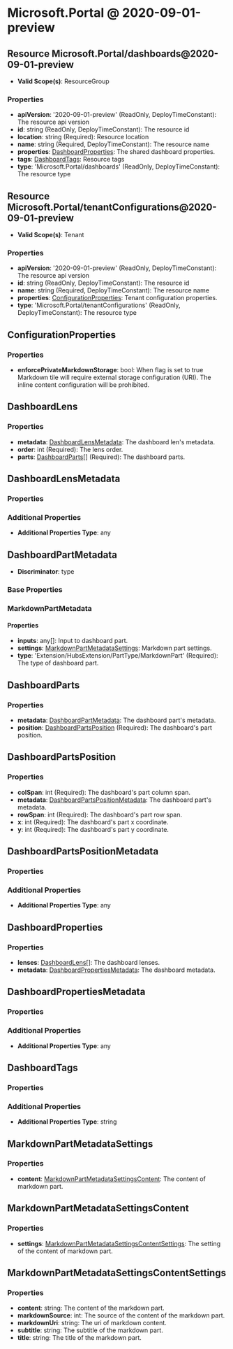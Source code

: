 # Microsoft.Portal @ 2020-09-01-preview

## Resource Microsoft.Portal/dashboards@2020-09-01-preview
* **Valid Scope(s)**: ResourceGroup
### Properties
* **apiVersion**: '2020-09-01-preview' (ReadOnly, DeployTimeConstant): The resource api version
* **id**: string (ReadOnly, DeployTimeConstant): The resource id
* **location**: string (Required): Resource location
* **name**: string (Required, DeployTimeConstant): The resource name
* **properties**: [DashboardProperties](#dashboardproperties): The shared dashboard properties.
* **tags**: [DashboardTags](#dashboardtags): Resource tags
* **type**: 'Microsoft.Portal/dashboards' (ReadOnly, DeployTimeConstant): The resource type

## Resource Microsoft.Portal/tenantConfigurations@2020-09-01-preview
* **Valid Scope(s)**: Tenant
### Properties
* **apiVersion**: '2020-09-01-preview' (ReadOnly, DeployTimeConstant): The resource api version
* **id**: string (ReadOnly, DeployTimeConstant): The resource id
* **name**: string (Required, DeployTimeConstant): The resource name
* **properties**: [ConfigurationProperties](#configurationproperties): Tenant configuration properties.
* **type**: 'Microsoft.Portal/tenantConfigurations' (ReadOnly, DeployTimeConstant): The resource type

## ConfigurationProperties
### Properties
* **enforcePrivateMarkdownStorage**: bool: When flag is set to true Markdown tile will require external storage configuration (URI). The inline content configuration will be prohibited.

## DashboardLens
### Properties
* **metadata**: [DashboardLensMetadata](#dashboardlensmetadata): The dashboard len's metadata.
* **order**: int (Required): The lens order.
* **parts**: [DashboardParts](#dashboardparts)[] (Required): The dashboard parts.

## DashboardLensMetadata
### Properties
### Additional Properties
* **Additional Properties Type**: any

## DashboardPartMetadata
* **Discriminator**: type

### Base Properties
### MarkdownPartMetadata
#### Properties
* **inputs**: any[]: Input to dashboard part.
* **settings**: [MarkdownPartMetadataSettings](#markdownpartmetadatasettings): Markdown part settings.
* **type**: 'Extension/HubsExtension/PartType/MarkdownPart' (Required): The type of dashboard part.


## DashboardParts
### Properties
* **metadata**: [DashboardPartMetadata](#dashboardpartmetadata): The dashboard part's metadata.
* **position**: [DashboardPartsPosition](#dashboardpartsposition) (Required): The dashboard's part position.

## DashboardPartsPosition
### Properties
* **colSpan**: int (Required): The dashboard's part column span.
* **metadata**: [DashboardPartsPositionMetadata](#dashboardpartspositionmetadata): The dashboard part's metadata.
* **rowSpan**: int (Required): The dashboard's part row span.
* **x**: int (Required): The dashboard's part x coordinate.
* **y**: int (Required): The dashboard's part y coordinate.

## DashboardPartsPositionMetadata
### Properties
### Additional Properties
* **Additional Properties Type**: any

## DashboardProperties
### Properties
* **lenses**: [DashboardLens](#dashboardlens)[]: The dashboard lenses.
* **metadata**: [DashboardPropertiesMetadata](#dashboardpropertiesmetadata): The dashboard metadata.

## DashboardPropertiesMetadata
### Properties
### Additional Properties
* **Additional Properties Type**: any

## DashboardTags
### Properties
### Additional Properties
* **Additional Properties Type**: string

## MarkdownPartMetadataSettings
### Properties
* **content**: [MarkdownPartMetadataSettingsContent](#markdownpartmetadatasettingscontent): The content of markdown part.

## MarkdownPartMetadataSettingsContent
### Properties
* **settings**: [MarkdownPartMetadataSettingsContentSettings](#markdownpartmetadatasettingscontentsettings): The setting of the content of markdown part.

## MarkdownPartMetadataSettingsContentSettings
### Properties
* **content**: string: The content of the markdown part.
* **markdownSource**: int: The source of the content of the markdown part.
* **markdownUri**: string: The uri of markdown content.
* **subtitle**: string: The subtitle of the markdown part.
* **title**: string: The title of the markdown part.

